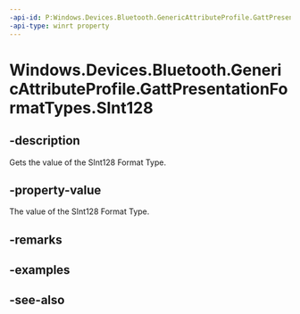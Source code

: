 ```yaml
---
-api-id: P:Windows.Devices.Bluetooth.GenericAttributeProfile.GattPresentationFormatTypes.SInt128
-api-type: winrt property
---
```


<!-- Property syntax
public byte SInt128 { get; }
-->

# Windows.Devices.Bluetooth.GenericAttributeProfile.GattPresentationFormatTypes.SInt128

## -description
Gets the value of the SInt128 Format Type.

## -property-value
The value of the SInt128 Format Type.

## -remarks

## -examples

## -see-also
